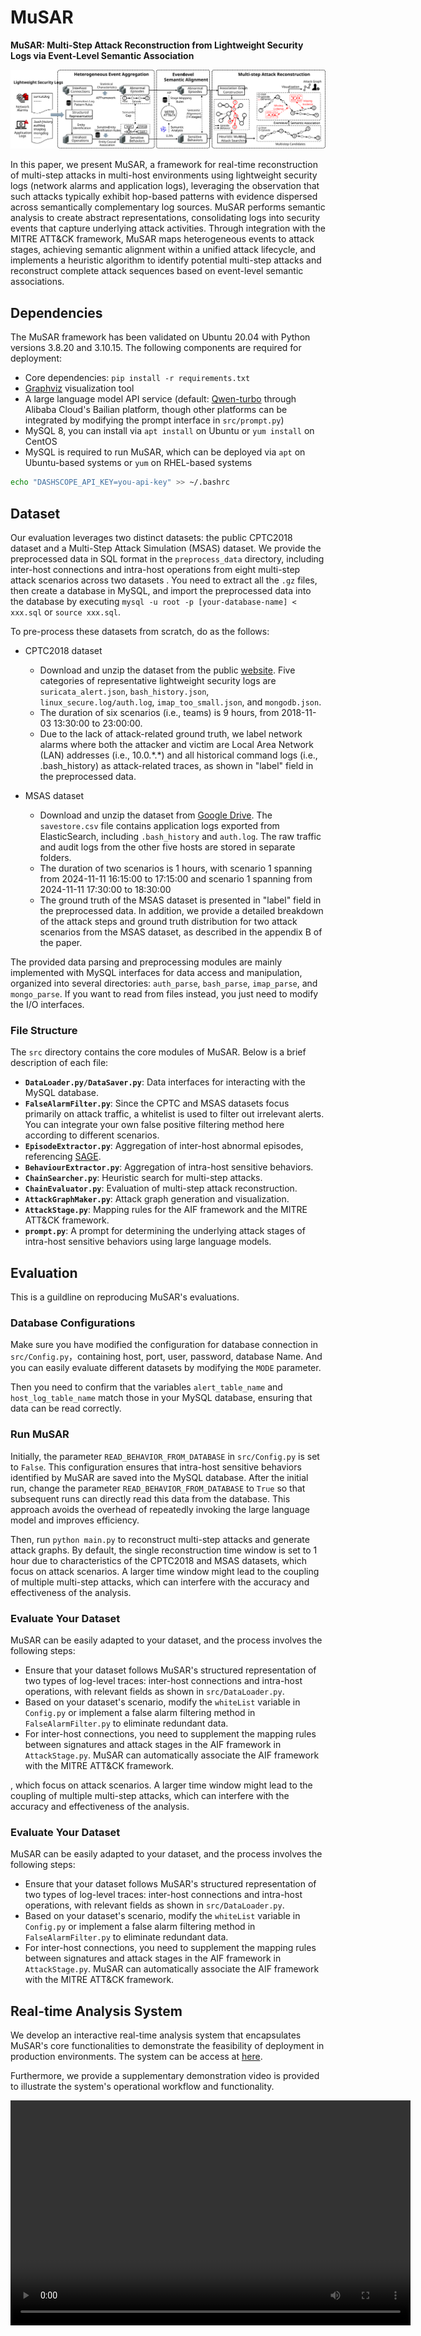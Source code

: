 # MuSAR

**MuSAR: Multi-Step Attack Reconstruction from Lightweight Security Logs via Event-Level Semantic Association**

![overview](assets/overview.svg)

In this paper, we present MuSAR, a framework for real-time reconstruction of multi-step attacks in multi-host environments using lightweight security logs (network alarms and application logs), leveraging the observation that such attacks typically exhibit hop-based patterns with evidence dispersed across semantically complementary log sources. MuSAR performs semantic analysis to create abstract representations, consolidating logs into security events that capture underlying attack activities. Through integration with the MITRE ATT\&CK framework, MuSAR maps heterogeneous events to attack stages, achieving semantic alignment within a unified attack lifecycle, and implements a heuristic algorithm to identify potential multi-step attacks and reconstruct complete attack sequences based on event-level semantic associations.

## Dependencies

The MuSAR framework has been validated on Ubuntu 20.04 with Python versions 3.8.20 and 3.10.15. The following components are required for deployment:

- Core dependencies: `pip install -r requirements.txt`
- [Graphviz](https://graphviz.org/) visualization  tool
- A large language model API service (default: [Qwen-turbo](https://www.aliyun.com/product/bailian)  through Alibaba Cloud's Bailian platform, though other platforms can be integrated by modifying the prompt interface in `src/prompt.py`)
- MySQL 8, you can install via `apt install` on Ubuntu or `yum install` on CentOS
- MySQL is required to run MuSAR, which can be deployed via `apt` on Ubuntu-based systems or `yum` on RHEL-based systems

```sh
echo "DASHSCOPE_API_KEY=you-api-key" >> ~/.bashrc
```

## Dataset

Our evaluation leverages two distinct datasets: the public CPTC2018 dataset and a Multi-Step Attack Simulation (MSAS) dataset. We provide the preprocessed data in SQL format in the `preprocess_data` directory, including inter-host connections and intra-host operations from eight multi-step attack scenarios across two datasets . You need to extract all the `.gz` files, then create a database in MySQL, and import the preprocessed data into the database by executing `mysql -u root -p [your-database-name] < xxx.sql` or `source xxx.sql`.

To pre-process these datasets from scratch, do as the follows:

- CPTC2018 dataset
  - Download and unzip the dataset from the public [website](https://mirror.rit.edu/cptc/). Five categories of representative lightweight security logs are `suricata_alert.json`, `bash_history.json`, `linux_secure.log/auth.log`, `imap_too_small.json`, and `mongodb.json`.
  - The duration of six scenarios (i.e., teams) is 9 hours, from 2018-11-03 13:30:00 to 23:00:00.
  - Due to the lack of attack-related ground truth, we label network alarms where both the attacker and victim are Local Area Network (LAN) addresses (i.e., 10.0.\*.\*) and all historical command logs (i.e., .bash\_history) as attack-related traces, as shown in "label" field in the preprocessed data.

- MSAS dataset
  - Download and unzip the dataset from [Google Drive](https://drive.google.com/file/d/1u3pptIsKUdaHuHl4S19uLRSUDD5dl5EE/view?usp=sharing). The `savestore.csv` file contains application logs exported from ElasticSearch, including `.bash_history` and `auth.log`. The raw traffic and audit logs from the other five hosts are stored in separate folders.
  - The duration of two scenarios is 1 hours, with scenario 1 spanning from 2024-11-11 16:15:00 to 17:15:00 and scenario 1 spanning from 2024-11-11 17:30:00 to 18:30:00
  - The ground truth of the MSAS dataset is presented in "label" field in the preprocessed data. In addition, we provide a detailed breakdown of the attack steps and ground truth distribution for two attack scenarios from the MSAS dataset, as described in the appendix B of the paper.

The provided data parsing and preprocessing modules are mainly implemented with MySQL interfaces for data access and manipulation, organized into several directories: `auth_parse`, `bash_parse`, `imap_parse`, and `mongo_parse`. If you want to read from files instead, you just need to modify the I/O interfaces. 

### File Structure

The `src` directory contains the core modules of MuSAR. Below is a brief description of each file:

- **`DataLoader.py/DataSaver.py`**: Data interfaces for interacting with the MySQL database.
- **`FalseAlarmFilter.py`**: Since the CPTC and MSAS datasets focus primarily on attack traffic, a whitelist is used to filter out irrelevant alerts. You can integrate your own false positive filtering method here according to different scenarios.
- **`EpisodeExtractor.py`**: Aggregation of inter-host abnormal episodes, referencing [SAGE](https://github.com/tudelft-cda-lab/SAGE).
- **`BehaviourExtractor.py`**: Aggregation of intra-host sensitive behaviors.
- **`ChainSearcher.py`**: Heuristic search for multi-step attacks.
- **`ChainEvaluator.py`**: Evaluation of multi-step attack reconstruction.
- **`AttackGraphMaker.py`**: Attack graph generation and visualization.
- **`AttackStage.py`**: Mapping rules for the AIF framework and the MITRE ATT&CK framework.
- **`prompt.py`**: A prompt for determining the underlying attack stages of intra-host sensitive behaviors using large language models.

## Evaluation

This is a guildline on reproducing MuSAR's evaluations. 

### Database Configurations

Make sure you have modified the configuration for database connection in `src/Config.py`，containing host, port, user, password, database Name. And you can easily evaluate different datasets by modifying the `MODE` parameter.

Then you need to confirm that the variables `alert_table_name` and `host_log_table_name` match those in your MySQL database, ensuring that data can be read correctly.

### Run MuSAR

Initially, the parameter `READ_BEHAVIOR_FROM_DATABASE` in `src/Config.py` is set to `False`. This configuration ensures that intra-host sensitive behaviors identified by MuSAR are saved into the MySQL database. After the initial run, change the parameter `READ_BEHAVIOR_FROM_DATABASE` to `True` so that subsequent runs can directly read this data from the database. This approach avoids the overhead of repeatedly invoking the large language model and improves efficiency.

Then, run `python main.py` to reconstruct multi-step attacks and generate attack graphs. By default, the single reconstruction time window is set to 1 hour due to characteristics of the CPTC2018 and MSAS datasets, which focus on attack scenarios. A larger time window might lead to the coupling of multiple multi-step attacks, which can interfere with the accuracy and effectiveness of the analysis.

### Evaluate Your Dataset

MuSAR can be easily adapted to your dataset, and the process involves the following steps:

- Ensure that your dataset follows MuSAR's structured representation of two types of log-level traces: inter-host connections and intra-host operations, with relevant fields as shown in `src/DataLoader.py`.
- Based on your dataset's scenario, modify the `whiteList` variable in `Config.py` or implement a false alarm filtering method in `FalseAlarmFilter.py` to eliminate redundant data.
- For inter-host connections, you need to supplement the mapping rules between signatures and attack stages in the AIF framework in `AttackStage.py`. MuSAR can automatically associate the AIF framework with the MITRE ATT&CK framework.

, which focus on attack scenarios. A larger time window might lead to the coupling of multiple multi-step attacks, which can interfere with the accuracy and effectiveness of the analysis.

### Evaluate Your Dataset

MuSAR can be easily adapted to your dataset, and the process involves the following steps:

- Ensure that your dataset follows MuSAR's structured representation of two types of log-level traces: inter-host connections and intra-host operations, with relevant fields as shown in `src/DataLoader.py`.
- Based on your dataset's scenario, modify the `whiteList` variable in `Config.py` or implement a false alarm filtering method in `FalseAlarmFilter.py` to eliminate redundant data.
- For inter-host connections, you need to supplement the mapping rules between signatures and attack stages in the AIF framework in `AttackStage.py`. MuSAR can automatically associate the AIF framework with the MITRE ATT&CK framework.

## Real-time Analysis System

We develop an interactive real-time analysis system that encapsulates MuSAR's core functionalities to demonstrate the feasibility of deployment in production environments. The system can be access at [here](https://bit.ly/4h11wwZ).

Furthermore, we provide a supplementary demonstration video is provided to illustrate the system's operational workflow and functionality.

<video width="640" height="360" controls>   <source src="assets/Demonstration Video.mp4" type="video/mp4">   Your browser does not support the video tag. </video>